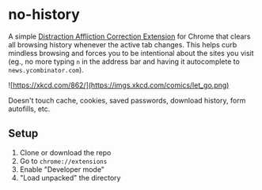 # no-history

A simple [Distraction Affliction Correction Extension](https://blog.xkcd.com/2011/02/18/distraction-affliction-correction-extensio/) for Chrome that clears all browsing history whenever the active tab changes. This helps curb mindless browsing and forces you to be intentional about the sites you visit (eg., no more typing `n` in the address bar and having it autocomplete to `news.ycombinator.com`).

![https://xkcd.com/862/](https://imgs.xkcd.com/comics/let_go.png)

Doesn't touch cache, cookies, saved passwords, download history, form autofills, etc.

## Setup

1. Clone or download the repo
2. Go to `chrome://extensions`
3. Enable "Developer mode"
4. "Load unpacked" the directory
